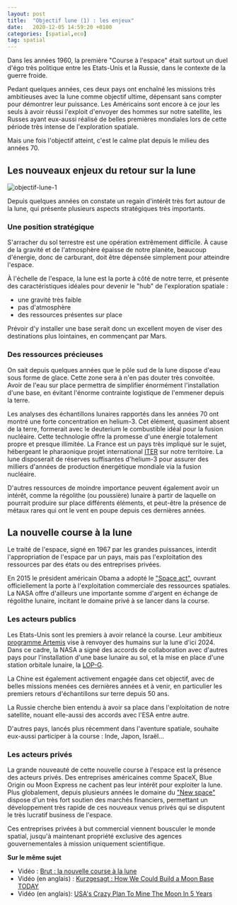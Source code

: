 ```yaml
---
layout: post
title:  "Objectif lune (1) : les enjeux"
date:   2020-12-05 14:59:20 +0100
categories: [spatial,eco]
tag: spatial
---
```


Dans les années 1960, la première "Course à l'espace" était surtout un duel d'égo très politique entre les Etats-Unis et la Russie, dans le contexte de la guerre froide.

Pedant quelques années, ces deux pays ont enchaîné les missions très ambitieuses avec la lune comme objectif ultime, dépensant sans compter pour démontrer leur puissance.
Les Américains sont encore à ce jour les seuls à avoir réussi l'exploit d'envoyer des hommes sur notre satellite, les Russes ayant eux-aussi réalisé de belles premières mondiales lors de cette période très intense de l'exploration spatiale.

Mais une fois l'objectif atteint, c'est le calme plat depuis le milieu des années 70.

## Les nouveaux enjeux du retour sur la lune

![objectif-lune-1](/assets/objectif-lune-1.jpg)

Depuis quelques années on constate un regain d'intérêt très fort autour de la lune, qui présente plusieurs aspects stratégiques très importants.

### Une position stratégique

S'arracher du sol terrestre est une opération extrêmement difficile. À cause de la gravité et de l'atmosphère épaisse de notre planète, beaucoup d'énergie, donc de carburant, doit être dépensée simplement pour atteindre l'espace.

À l'échelle de l'espace, la lune est la porte à côté de notre terre, et présente des caractéristiques idéales pour devenir le "hub" de l'exploration spatiale :
* une gravité très faible
* pas d'atmosphère
* des ressources présentes sur place

Prévoir d'y installer une base serait donc un excellent moyen de viser des destinations plus lointaines, en commençant par Mars.

### Des ressources précieuses

On sait depuis quelques années que le pôle sud de la lune dispose d'eau sous forme de glace.
Cette zone sera à n'en pas douter très convoitée. Avoir de l'eau sur place permettra de simplifier énormément l'installation d'une base, en évitant l'énorme contrainte logistique de l'emmener depuis la terre.

Les analyses des échantillons lunaires rapportés dans les années 70 ont montré une forte concentration en helium-3.
Cet élément, quasiment absent de la terre, formerait avec le deuterium le combustible idéal pour la fusion nucléaire. Cette technologie offre la promesse d'une énergie totalement propre et presque illimitée.
La France est un pays très impliqué sur le sujet, hébergeant le pharaonique projet international [ITER][iter] sur notre territoire.
La lune disposerait de réserves suffisantes d'helium-3 pour assurer des milliers d'années de production énergétique mondiale via la fusion nucléaire.

D'autres ressources de moindre importance peuvent également avoir un intérêt, comme la régolithe (ou poussière) lunaire à partir de laquelle on pourrait produire sur place différents éléments,
et peut-être la présence de métaux rares qui ont le vent en poupe depuis ces dernières années.

## La nouvelle course à la lune

Le traité de l'espace, signé en 1967 par les grandes puissances, interdit l'appropriation de l'espace par un pays,
mais pas l'exploitation des ressources par des états ou des entreprises privées.

En 2015 le président américain Obama a adopté le ["Space act"][space-act], ouvrant officiellement la porte à l'exploitation commerciale des ressources spatiales.
La NASA offre d'ailleurs une importante somme d'argent en échange de régolithe lunaire, incitant le domaine privé à se lancer dans la course.

### Les acteurs publics

Les Etats-Unis sont les premiers à avoir relancé la course. Leur ambitieux [programme Artemis][artemis] vise à renvoyer des humains sur la lune d'ici 2024.
Dans ce cadre, la NASA a signé des accords de collaboration avec d'autres pays pour l'installation d'une base lunaire au sol, et la mise en place d'une station orbitale lunaire, la [LOP-G][lop-g].

La Chine est également activement engagée dans cet objectif, avec de belles missions menées ces dernières années et à venir, en particulier les premiers retours d'échantillons sur terre depuis 50 ans.

La Russie cherche bien entendu à avoir sa place dans l'exploitation de notre satellite, nouant elle-aussi des accords avec l'ESA entre autre.

D'autres pays, lancés plus récemment dans l'aventure spatiale, souhaite eux-aussi participer à la course : Inde, Japon, Israël...

### Les acteurs privés

La grande nouveauté de cette nouvelle course à l'espace est la présence des acteurs privés.
Des entreprises américaines comme SpaceX, Blue Origin ou Moon Express ne cachent pas leur intérêt pour exploiter la lune.
Plus globalement, depuis plusieurs années le domaine du ["New space"][new-space] dispose d'un très fort soutien des marchés financiers, permettant un développement très rapide de ces nouveaux venus privés qui se disputent le très lucratif business de l'espace.

Ces entreprises privées à but commercial viennent bousculer le monde spatial, jusqu'à maintenant propriété exclusive des agences gouvernementales à mission uniquement scientifique.

**Sur le même sujet**
* Vidéo : [Brut : la nouvelle course à la lune](https://www.youtube.com/watch?v=etVG4_o7930)
* Vidéo (en anglais) : [Kurzgesagt : How We Could Build a Moon Base TODAY](https://www.youtube.com/watch?v=NtQkz0aRDe8)
* Vidéo (en anglais): [USA's Crazy Plan To Mine The Moon In 5 Years](https://youtu.be/fReeZh5B71c)

[iter]: https://fr.wikipedia.org/wiki/ITER
[space-act]: https://fr.wikipedia.org/wiki/SPACE_Act_de_2015
[artemis]: https://fr.wikipedia.org/wiki/Programme_Artemis
[lop-g]: https://fr.wikipedia.org/wiki/Lunar_Orbital_Platform-Gateway
[new-space]: https://fr.wikipedia.org/wiki/NewSpace
